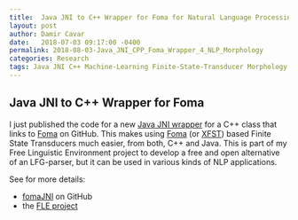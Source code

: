 ```yaml
---
title:  Java JNI to C++ Wrapper for Foma for Natural Language Processing and Morphological Analysis
layout: post
author: Damir Cavar
date:   2018-07-03 09:17:00 -0400
permalink: 2018-08-03-Java_JNI_CPP_Foma_Wrapper_4_NLP_Morphology
categories: Research
tags: Java JNI C++ Machine-Learning Finite-State-Transducer Morphology Foma XFST Lexc Natural-Language-Processing
---
```

## Java JNI to C++ Wrapper for Foma

I just published the code for a new [Java JNI wrapper](https://github.com/dcavar/fomaJNI) for a C++ class that links to [Foma](https://fomafst.github.io) on GitHub. This makes using [Foma](https://fomafst.github.io) (or [XFST](http://www.fsmbook.com/)) based Finite State Transducers much easier, from both, C++ and Java. This is part of my Free Linguistic Environment project to develop a free and open alternative of an LFG-parser, but it can be used in various kinds of NLP applications.

See for more details:

- [fomaJNI](https://github.com/dcavar/fomaJNI) on GitHub
- the [FLE project](https://gorilla.linguistlist.org/fle/)
